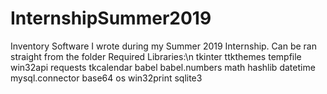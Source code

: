 # InternshipSummer2019
Inventory Software I wrote during my Summer 2019 Internship. Can be ran straight from the folder
Required Libraries:\n
  tkinter
  ttkthemes
  tempfile
  win32api
  requests
  tkcalendar
  babel
  babel.numbers
  math
  hashlib
  datetime
  mysql.connector
  base64
  os
  win32print
  sqlite3
